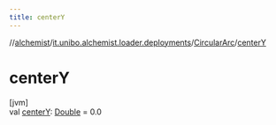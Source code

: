 ```yaml
---
title: centerY
---
```

//[alchemist](../../../index.html)/[it.unibo.alchemist.loader.deployments](../index.html)/[CircularArc](index.html)/[centerY](center-y.html)



# centerY



[jvm]\
val [centerY](center-y.html): [Double](https://kotlinlang.org/api/latest/jvm/stdlib/kotlin/-double/index.html) = 0.0




